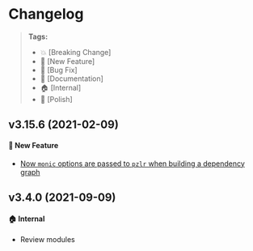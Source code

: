 Changelog
=========

> **Tags:**
> - :boom:       [Breaking Change]
> - :rocket:     [New Feature]
> - :bug:        [Bug Fix]
> - :memo:       [Documentation]
> - :house:      [Internal]
> - :nail_care:  [Polish]

## v3.15.6 (2021-02-09)

#### :rocket: New Feature

* [Now `monic` options are passed to `pzlr` when building a dependency graph](https://github.com/V4Fire/Client/issues/684)

## v3.4.0 (2021-09-09)

#### :house: Internal

* Review modules

